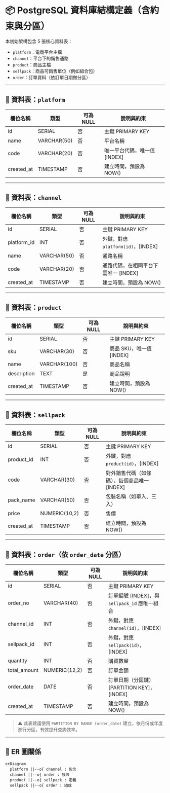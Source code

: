 # 📦 PostgreSQL 資料庫結構定義（含約束與分區）

本初始架構包含 5 張核心資料表：

- `platform`：電商平台主檔
- `channel`：平台下的銷售通路
- `product`：商品主檔
- `sellpack`：商品可銷售單位（例如組合包）
- `order`：訂單資料（依訂單日期做分區）

---

## 🧱 資料表：`platform`

| 欄位名稱     | 類型         | 可為 NULL | 說明與約束                     |
|--------------|--------------|------------|--------------------------------|
| id           | SERIAL       | 否         | 主鍵 PRIMARY KEY               |
| name         | VARCHAR(50)  | 否         | 平台名稱                       |
| code         | VARCHAR(20)  | 否         | 唯一平台代碼，唯一值 [INDEX]  |
| created_at   | TIMESTAMP    | 否         | 建立時間，預設為 NOW()        |

---

## 🧱 資料表：`channel`

| 欄位名稱     | 類型         | 可為 NULL | 說明與約束                               |
|--------------|--------------|------------|------------------------------------------|
| id           | SERIAL       | 否         | 主鍵 PRIMARY KEY                         |
| platform_id  | INT          | 否         | 外鍵，對應 `platform(id)`，[INDEX]       |
| name         | VARCHAR(50)  | 否         | 通路名稱                                 |
| code         | VARCHAR(20)  | 否         | 通路代碼，在相同平台下需唯一 [INDEX]     |
| created_at   | TIMESTAMP    | 否         | 建立時間，預設為 NOW()                   |

---

## 🧱 資料表：`product`

| 欄位名稱     | 類型          | 可為 NULL | 說明與約束                    |
|--------------|---------------|------------|-------------------------------|
| id           | SERIAL        | 否         | 主鍵 PRIMARY KEY              |
| sku          | VARCHAR(30)   | 否         | 商品 SKU，唯一值 [INDEX]     |
| name         | VARCHAR(100)  | 否         | 商品名稱                      |
| description  | TEXT          | 是         | 商品說明                      |
| created_at   | TIMESTAMP     | 否         | 建立時間，預設為 NOW()       |

---

## 🧱 資料表：`sellpack`

| 欄位名稱     | 類型          | 可為 NULL | 說明與約束                                   |
|--------------|---------------|------------|----------------------------------------------|
| id           | SERIAL        | 否         | 主鍵 PRIMARY KEY                             |
| product_id   | INT           | 否         | 外鍵，對應 `product(id)`，[INDEX]            |
| code         | VARCHAR(30)   | 否         | 對外銷售代碼（如條碼），每個商品唯一 [INDEX] |
| pack_name    | VARCHAR(50)   | 否         | 包裝名稱（如單入、三入）                     |
| price        | NUMERIC(10,2) | 否         | 售價                                         |
| created_at   | TIMESTAMP     | 否         | 建立時間，預設為 NOW()                       |

---

## 🧱 資料表：`order`（依 `order_date` 分區）

| 欄位名稱     | 類型          | 可為 NULL | 說明與約束                                          |
|--------------|---------------|------------|-----------------------------------------------------|
| id           | SERIAL        | 否         | 主鍵 PRIMARY KEY                                    |
| order_no     | VARCHAR(40)   | 否         | 訂單編號 [INDEX]，與 `sellpack_id` 應唯一組合       |
| channel_id   | INT           | 否         | 外鍵，對應 `channel(id)`，[INDEX]                   |
| sellpack_id  | INT           | 否         | 外鍵，對應 `sellpack(id)`，[INDEX]                  |
| quantity     | INT           | 否         | 購買數量                                            |
| total_amount | NUMERIC(12,2) | 否         | 訂單金額                                            |
| order_date   | DATE          | 否         | 訂單日期（分區鍵）[PARTITION KEY]，[INDEX]         |
| created_at   | TIMESTAMP     | 否         | 建立時間，預設為 NOW()                              |

> ⚠️ 此表建議使用 `PARTITION BY RANGE (order_date)` 建立，依月份或年度進行分區，有效提升查詢效率。

---

## 🔗 ER 圖關係

```mermaid
erDiagram
  platform ||--o{ channel : 包含
  channel ||--o{ order : 接收
  product ||--o{ sellpack : 定義
  sellpack ||--o{ order : 組成
```